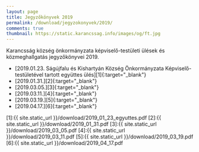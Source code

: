 ```yaml
---
layout: page
title: Jegyzőkönyvek 2019
permalink: /download/jegyzokonyvek/2019/
comments: true
thumbnail: https://static.karancssag.info/images/og/ft.jpg
---
```


Karancsság község önkormányzata képviselő-testületi ülések és közmeghallgatás jegyzőkönyvei 2019.

+ [2019.01.23. Ságújfalu és Kishartyán Község Önkormányzata Képviselő-testületével tartott együttes ülés][1]{:target="_blank"}
+ [2019.01.31.][2]{:target="_blank"}
+ [2019.03.05.][3]{:target="_blank"}
+ [2019.03.11.][4]{:target="_blank"}
+ [2019.03.19.][5]{:target="_blank"}
+ [2019.04.17.][6]{:target="_blank"}


[1]:{{ site.static_url }}/download/2019_01_23_egyuttes.pdf
[2]:{{ site.static_url }}/download/2019_01_31.pdf
[3]:{{ site.static_url }}/download/2019_03_05.pdf
[4]:{{ site.static_url }}/download/2019_03_11.pdf
[5]:{{ site.static_url }}/download/2019_03_19.pdf
[6]:{{ site.static_url }}/download/2019_04_17.pdf